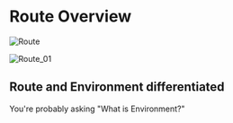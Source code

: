 # Route Overview

![Route](/Route.png)

![Route_01](/Route_01.png)

## Route and Environment differentiated

You're probably asking "What is Environment?"
